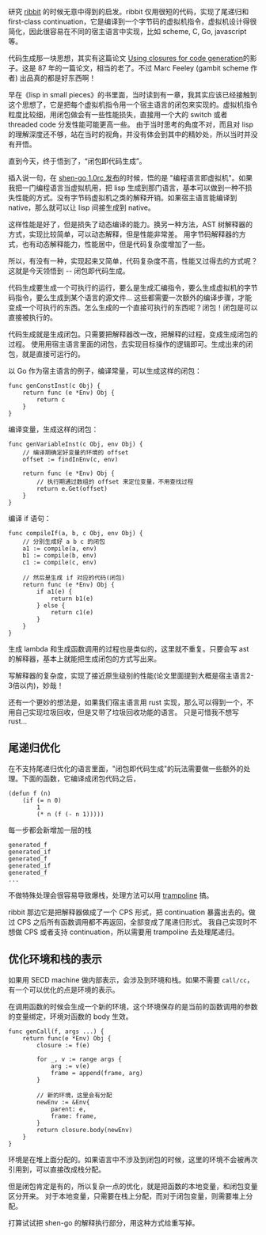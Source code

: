研究 [ribbit](https://github.com/udem-dlteam/ribbit/) 的时候无意中得到的启发。ribbit 仅用很短的代码，实现了尾递归和 first-class continuation，它是编译到一个字节码的虚拟机指令，虚拟机设计得很简化，因此很容易在不同的宿主语言中实现，比如 scheme, C, Go, javascript 等。

代码生成那一块思想，其实有这篇论文 [Using closures for code generation](http://www.iro.umontreal.ca/~feeley/papers/FeeleyLapalmeCL87.pdf)的影子。这是 87 年的一篇论文，相当的老了。不过 Marc Feeley (gambit scheme 作者) 出品真的都是好东西啊！

早在《lisp in small pieces》的书里面，当时读到有一章，我其实应该已经接触到这个思想了，它是把每个虚拟机指令用一个宿主语言的闭包来实现的。虚拟机指令粒度比较细，用闭包做会有一些性能损失，直接用一个大的 switch 或者 threaded code 分发性能可能更高一些。
由于当时思考的角度不对，而且对 lisp 的理解深度还不够，站在当时的视角，并没有体会到其中的精妙处，所以当时并没有开悟。

直到今天，终于悟到了，“闭包即代码生成”。

插入说一句，在 [shen-go 1.0rc 发布](shen-go-v1.0.md)的时候，悟的是 "编程语言即虚拟机"。如果我把一门编程语言当虚拟机用，把 lisp 生成到那门语言，基本可以做到一种不损失性能的方式。没有字节码虚拟机之类的解释开销。如果宿主语言能编译到 native，那么就可以让 lisp 间接生成到 native。

这样性能是好了，但是损失了动态编译的能力。换另一种方法，AST 树解释器的方式，实现比较简单，可以动态解释，但是性能非常差。
用字节码解释器的方式，也有动态解释能力，性能居中，但是代码复杂度增加了一些。

所以，有没有一种，实现起来又简单，代码复杂度不高，性能又过得去的方式呢？这就是今天领悟到 -- 闭包即代码生成。

代码生成要生成一个可执行的运行，要么是生成汇编指令，要么生成虚拟机的字节码指令，要么生成到某个语言的源文件...
这些都需要一次额外的编译步骤，才能变成一个可执行的东西。怎么生成的一个直接可执行的东西呢？闭包！闭包是可以直接被执行的。

代码生成就是生成闭包。只需要把解释器改一改，把解释的过程，变成生成闭包的过程。
使用用宿主语言里面的闭包，去实现目标操作的逻辑即可。生成出来的闭包，就是直接可运行的。

以 Go 作为宿主语言的例子，编译常量，可以生成这样的闭包：


```
func genConstInst(c Obj) {
    return func (e *Env) Obj {
		return c
	}
}
```

编译变量，生成这样的闭包：

```
func genVariableInst(c Obj, env Obj) {
	// 编译期确定好变量的环境的 offset
    offset := findInEnv(c, env)

    return func (e *Env) Obj {
		// 执行期通过数组的 offset 来定位变量，不用查找过程
	    return e.Get(offset)
	}
}
```

编译 if 语句：

```
func compileIf(a, b, c Obj, env Obj) {
	// 分别生成好 a b c 的闭包
    a1 := compile(a, env)
	b1 := compile(b, env)
	c1 := compile(c, env)
	
	// 然后是生成 if 对应的代码(闭包)
	return func (e *Env) Obj {
		if a1(e) {
			return b1(e)
		} else {
			return c1(e)
		}
	}
}
```

生成 lambda 和生成函数调用的过程也是类似的，这里就不重复。只要会写 ast 的解释器，基本上就能把生成闭包的方式写出来。

写解释器的复杂度，实现了接近原生级别的性能(论文里面提到大概是宿主语言2-3倍以内)，妙哉！

还有一个更妙的想法是，如果我们宿主语言用 rust 实现，那么可以得到一个，不用自己实现垃圾回收，但是又带了垃圾回收功能的语言。
只是可惜我不想写 rust...

## 尾递归优化

在不支持尾递归优化的语言里面，"闭包即代码生成"的玩法需要做一些额外的处理。下面的函数，它编译成闭包代码之后，

```
(defun f (n)
	(if (= n 0)
		1
		(* n (f (- n 1)))))
```

每一步都会新增加一层的栈

```
generated_f
generated_if
generated_f
generated_if
generated_f
...
```

不做特殊处理会很容易导致爆栈，处理方法可以用 [trampoline](https://en.wikipedia.org/wiki/Trampoline_(computing)) 搞。

ribbit 那边它是把解释器做成了一个 CPS 形式，把 continuation 暴露出去的。做过 CPS 之后所有函数调用都不再返回，全部变成了尾递归形式。
我自己实现时不想做 CPS 或者支持 continuation，所以需要用 trampoline 去处理尾递归。

## 优化环境和栈的表示

如果用 SECD machine 做内部表示，会涉及到环境和栈。如果不需要 `call/cc`，有一个可以优化的点是环境的表示。

在调用函数的时候会生成一个新的环境，这个环境保存的是当前的函数调用的参数的变量绑定，环境对函数的 body 生效。


```
func genCall(f, args ...) {
    return func(e *Env) Obj {
		closure := f(e)
		
	    for _, v := range args {
			arg := v(e)
			frame = append(frame, arg)
		}

	    // 新的环境，这里会有分配
	    newEnv := &Env{
			parent: e,
			frame: frame,
		}
	    return closure.body(newEnv)
	}
}
```

环境是在堆上面分配的。如果语言中不涉及到闭包的时候，这里的环境不会被再次引用到，可以直接改成栈分配。

但是闭包肯定是有的，所以复杂一点的优化，就是把函数的本地变量，和闭包变量区分开来。
对于本地变量，只需要在栈上分配，而对于闭包变量，则需要堆上分配。


打算试试把 shen-go 的解释执行部分，用这种方式给重写掉。
